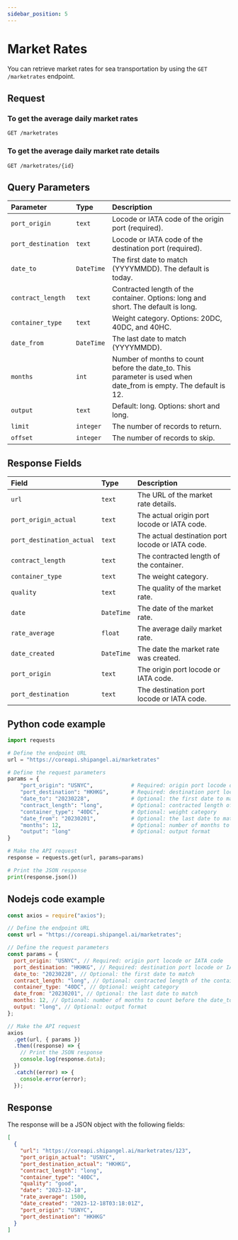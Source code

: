```yaml
---
sidebar_position: 5
---
```


# Market Rates

You can retrieve market rates for sea transportation by using the `GET /marketrates` endpoint.

## Request

### To get the average daily market rates

```http
GET /marketrates
```

### To get the average daily market rate details

```http
GET /marketrates/{id}
```

## Query Parameters

| Parameter          | Type       | Description                                                                                                      |
| :----------------- | :--------- | :--------------------------------------------------------------------------------------------------------------- |
| `port_origin`      | `text`     | Locode or IATA code of the origin port (required).                                                               |
| `port_destination` | `text`     | Locode or IATA code of the destination port (required).                                                          |
| `date_to`          | `DateTime` | The first date to match (YYYYMMDD). The default is today.                                                        |
| `contract_length`  | `text`     | Contracted length of the container. Options: long and short. The default is long.                                |
| `container_type`   | `text`     | Weight category. Options: 20DC, 40DC, and 40HC.                                                                  |
| `date_from`        | `DateTime` | The last date to match (YYYYMMDD).                                                                               |
| `months`           | `int`      | Number of months to count before the date_to. This parameter is used when date_from is empty. The default is 12. |
| `output`           | `text`     | Default: long. Options: short and long.                                                                          |
| `limit`            | `integer`  | The number of records to return.                                                                                 |
| `offset`           | `integer`  | The number of records to skip.                                                                                   |

## Response Fields

| Field                     | Type       | Description                                      |
| :------------------------ | :--------- | :----------------------------------------------- |
| `url`                     | `text`     | The URL of the market rate details.              |
| `port_origin_actual`      | `text`     | The actual origin port locode or IATA code.      |
| `port_destination_actual` | `text`     | The actual destination port locode or IATA code. |
| `contract_length`         | `text`     | The contracted length of the container.          |
| `container_type`          | `text`     | The weight category.                             |
| `quality`                 | `text`     | The quality of the market rate.                  |
| `date`                    | `DateTime` | The date of the market rate.                     |
| `rate_average`            | `float`    | The average daily market rate.                   |
| `date_created`            | `DateTime` | The date the market rate was created.            |
| `port_origin`             | `text`     | The origin port locode or IATA code.             |
| `port_destination`        | `text`     | The destination port locode or IATA code.        |

## Python code example

```python
import requests

# Define the endpoint URL
url = "https://coreapi.shipangel.ai/marketrates"

# Define the request parameters
params = {
    "port_origin": "USNYC",            # Required: origin port locode or IATA code
    "port_destination": "HKHKG",       # Required: destination port locode or IATA code
    "date_to": "20230228",             # Optional: the first date to match
    "contract_length": "long",         # Optional: contracted length of the container
    "container_type": "40DC",          # Optional: weight category
    "date_from": "20230201",           # Optional: the last date to match
    "months": 12,                      # Optional: number of months to count before the date_to
    "output": "long"                   # Optional: output format
}

# Make the API request
response = requests.get(url, params=params)

# Print the JSON response
print(response.json())
```

## Nodejs code example

```javascript
const axios = require("axios");

// Define the endpoint URL
const url = "https://coreapi.shipangel.ai/marketrates";

// Define the request parameters
const params = {
  port_origin: "USNYC", // Required: origin port locode or IATA code
  port_destination: "HKHKG", // Required: destination port locode or IATA code
  date_to: "20230228", // Optional: the first date to match
  contract_length: "long", // Optional: contracted length of the container
  container_type: "40DC", // Optional: weight category
  date_from: "20230201", // Optional: the last date to match
  months: 12, // Optional: number of months to count before the date_to
  output: "long", // Optional: output format
};

// Make the API request
axios
  .get(url, { params })
  .then((response) => {
    // Print the JSON response
    console.log(response.data);
  })
  .catch((error) => {
    console.error(error);
  });
```

## Response

The response will be a JSON object with the following fields:

```json
[
  {
    "url": "https://coreapi.shipangel.ai/marketrates/123",
    "port_origin_actual": "USNYC",
    "port_destination_actual": "HKHKG",
    "contract_length": "long",
    "container_type": "40DC",
    "quality": "good",
    "date": "2023-12-18",
    "rate_average": 1500,
    "date_created": "2023-12-18T03:18:01Z",
    "port_origin": "USNYC",
    "port_destination": "HKHKG"
  }
]
```
